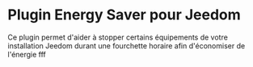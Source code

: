# Plugin Energy Saver pour Jeedom

Ce plugin permet d'aider à stopper certains équipements de votre installation Jeedom durant une fourchette horaire afin d'économiser de l'énergie
fff